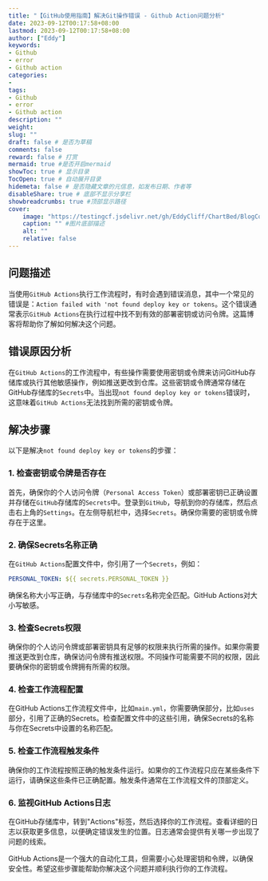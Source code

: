 ```yaml
---
title: "【GitHub使用指南】解决Git操作错误 - Github Action问题分析"
date: 2023-09-12T00:17:58+08:00
lastmod: 2023-09-12T00:17:58+08:00
author: ["Eddy"]
keywords: 
- Github
- error
- Github action
categories: 
- 
tags: 
- Github
- error
- Github action
description: ""
weight: 
slug: ""
draft: false # 是否为草稿
comments: false
reward: false # 打赏
mermaid: true #是否开启mermaid
showToc: true # 显示目录
TocOpen: true # 自动展开目录
hidemeta: false # 是否隐藏文章的元信息，如发布日期、作者等
disableShare: true # 底部不显示分享栏
showbreadcrumbs: true #顶部显示路径
cover:
    image: "https://testingcf.jsdelivr.net/gh/EddyCliff/ChartBed/BlogCover/book2.jpg" #图片路径例如：posts/tech/123/123.png
    caption: "" #图片底部描述
    alt: ""
    relative: false
---
```


## 问题描述

当使用`GitHub Actions`执行工作流程时，有时会遇到错误消息，其中一个常见的错误是：`Action failed with 'not found deploy key or tokens`。这个错误通常表示`GitHub Actions`在执行过程中找不到有效的部署密钥或访问令牌。这篇博客将帮助你了解如何解决这个问题。

## 错误原因分析

在`GitHub Actions`的工作流程中，有些操作需要使用密钥或令牌来访问GitHub存储库或执行其他敏感操作，例如推送更改到仓库。这些密钥或令牌通常存储在GitHub存储库的`Secrets`中。当出现`not found deploy key or tokens`错误时，这意味着`GitHub Actions`无法找到所需的密钥或令牌。

## 解决步骤

以下是解决`not found deploy key or tokens`的步骤：

### 1. 检查密钥或令牌是否存在

首先，确保你的个人访问令牌（`Personal Access Token`）或部署密钥已正确设置并存储在`GitHub`存储库的`Secrets`中。登录到`GitHub`，导航到你的存储库，然后点击右上角的`Settings`。在左侧导航栏中，选择`Secrets`。确保你需要的密钥或令牌存在于这里。

### 2. 确保Secrets名称正确

在`GitHub Actions`配置文件中，你引用了一个`Secrets`，例如：

```YAML
PERSONAL_TOKEN: ${{ secrets.PERSONAL_TOKEN }}
```

确保名称大小写正确，与存储库中的`Secrets`名称完全匹配。GitHub Actions对大小写敏感。

### 3. 检查Secrets权限

确保你的个人访问令牌或部署密钥具有足够的权限来执行所需的操作。如果你需要推送更改到仓库，确保访问令牌有推送权限。不同操作可能需要不同的权限，因此要确保你的密钥或令牌拥有所需的权限。

### 4. 检查工作流程配置

在GitHub Actions工作流程文件中，比如`main.yml`，你需要确保部分，比如`uses`部分，引用了正确的Secrets。检查配置文件中的这些引用，确保Secrets的名称与你在Secrets中设置的名称匹配。

### 5. 检查工作流程触发条件

确保你的工作流程按照正确的触发条件运行。如果你的工作流程只应在某些条件下运行，请确保这些条件已正确配置。触发条件通常在工作流程文件的顶部定义。

### 6. 监视GitHub Actions日志

在GitHub存储库中，转到"Actions"标签，然后选择你的工作流程。查看详细的日志以获取更多信息，以便确定错误发生的位置。日志通常会提供有关哪一步出现了问题的线索。

GitHub Actions是一个强大的自动化工具，但需要小心处理密钥和令牌，以确保安全性。希望这些步骤能帮助你解决这个问题并顺利执行你的工作流程。

